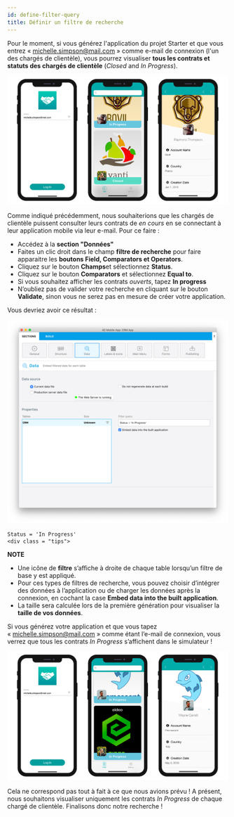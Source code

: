 ```yaml
---
id: define-filter-query
title: Définir un filtre de recherche
---
```

Pour le moment, si vous générez l'application du projet Starter et que vous entrez « michelle.simpson@mail.com » comme e-mail de connexion (l'un des chargés de clientèle), vous pourrez visualiser **tous les contrats et statuts des chargés de clientèle** (*Closed* and *In Progress*).

![iOS app without queries](assets/restricted-queries/ios-app-without-queries.png)

Comme indiqué précédemment, nous souhaiterions que les chargés de clientèle puissent consulter leurs contrats de *en cours* en se connectant à leur application mobile via leur e-mail. Pour ce faire :

* Accédez à la **section "Données"**
* Faites un clic droit dans le champ **filtre de recherche** pour faire apparaitre les **boutons Field, Comparators et Operators**.
* Cliquez sur le bouton **Champs**et sélectionnez **Status**.
* Cliquez sur le bouton **Comparators** et sélectionnez **Equal to**.
* Si vous souhaitez afficher les contrats *ouverts*, tapez **In progress**
* N’oubliez pas de valider votre recherche en cliquant sur le bouton **Validate**, sinon vous ne serez pas en mesure de créer votre application.

Vous devriez avoir ce résultat :

![CRM database](assets/restricted-queries/filterquery.png)

    Status = 'In Progress'
    <div class = "tips"> 

**NOTE**

* Une icône de **filtre** s’affiche à droite de chaque table lorsqu’un filtre de base y est appliqué.
* Pour ces types de filtres de recherche, vous pouvez choisir d’intégrer des données à l’application ou de charger les données après la connexion, en cochant la case **Embed data into the built application**.
* La taille sera calculée lors de la première génération pour visualiser la **taille de vos données**.</div> 

Si vous générez votre application et que vous tapez « michelle.simpson@mail.com » comme étant l’e-mail de connexion, vous verrez que tous les contrats *In Progress* s’affichent dans le simulateur !

![iOS app with basic query](assets/restricted-queries/restrited-queries-basic-query.png)

Cela ne correspond pas tout à fait à ce que nous avions prévu ! A présent, nous souhaitons visualiser uniquement les contrats *In Progress* de chaque chargé de clientèle. Finalisons donc notre recherche !